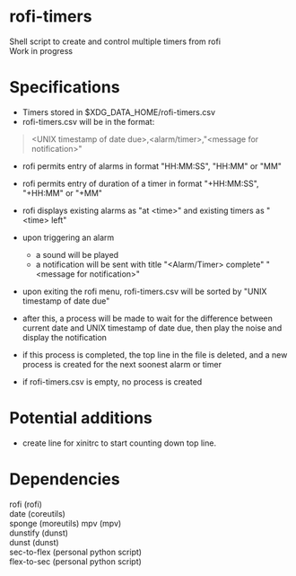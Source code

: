# rofi-timers

Shell script to create and control multiple timers from rofi  
Work in progress  

# Specifications

- Timers stored in $XDG_DATA_HOME/rofi-timers.csv
- rofi-timers.csv will be in the format:

> \<UNIX timestamp of date due\>,\<alarm/timer\>,"\<message for notification\>"

- rofi permits entry of alarms in format "HH:MM:SS", "HH:MM" or "MM"
- rofi permits entry of duration of a timer in format "+HH:MM:SS", "+HH:MM" or "+MM"  
- rofi displays existing alarms as "at \<time\>" and existing timers as "\<time\> left" 

- upon triggering an alarm
    + a sound will be played
    + a notification will be sent with title "\<Alarm/Timer\> complete" "\<message for notification\>"

- upon exiting the rofi menu, rofi-timers.csv will be sorted by "UNIX timestamp of date due"
- after this, a process will be made to wait for the difference between current date and UNIX timestamp of date due, then play the noise and display the notification
- if this process is completed, the top line in the file is deleted, and a new process is created for the next soonest alarm or timer
- if rofi-timers.csv is empty, no process is created

# Potential additions

- create line for xinitrc to start counting down top line.

# Dependencies

rofi (rofi)  
date (coreutils)  
sponge (moreutils)
mpv (mpv)  
dunstify (dunst)  
dunst (dunst)  
sec-to-flex (personal python script)  
flex-to-sec (personal python script)  
